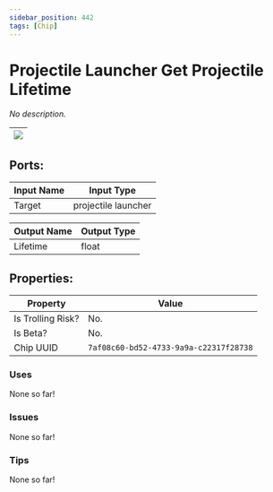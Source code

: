 ```yaml
---
sidebar_position: 442
tags: [Chip]
---
```


# Projectile Launcher Get Projectile Lifetime


*No description.*

| ![](https://images-ext-2.discordapp.net/external/MPmIaQzlEPmgGWlgi-WxBBXt0Bjv_zWPkg1y1f_sy3s/https/www.recroomcircuits.com/image/circuit/absolute-value?width=206&height=108) |
|-----|

## Ports:

| Input Name | Input Type |
|-----------|-----------|
| Target | projectile launcher |

| Output Name | Output Type |
|-----------|-----------|
| Lifetime | float |

## Properties:

| Property  | Value |
|-------------------|-----------|
| Is Trolling Risk? | No. |
| Is Beta? | No. |
| Chip UUID | `7af08c60-bd52-4733-9a9a-c22317f28738` |

### Uses
None so far!

### Issues
None so far!

### Tips
None so far!
